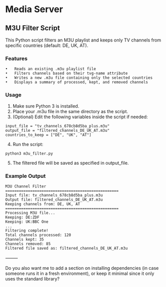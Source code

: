 # Media Server

## M3U Filter Script

This Python script filters an M3U playlist and keeps only TV channels from specific countries (default: DE, UK, AT).

### Features
	•	Reads an existing .m3u playlist file
	•	Filters channels based on their tvg-name attribute
	•	Writes a new .m3u file containing only the selected countries
	•	Displays a summary of processed, kept, and removed channels

### Usage
1.	Make sure Python 3 is installed.
2.	Place your .m3u file in the same directory as the script.
3.	(Optional) Edit the following variables inside the script if needed:

```
input_file = "tv_channels_678cb8d5ba_plus.m3u"
output_file = "filtered_channels_DE_UK_AT.m3u"
countries_to_keep = ["DE", "UK", "AT"]
```

4.	Run the script:

```
python3 m3u_filter.py
```

5.	The filtered file will be saved as specified in output_file.

### Example Output

```
M3U Channel Filter
==================================================
Input file: tv_channels_678cb8d5ba_plus.m3u
Output file: filtered_channels_DE_UK_AT.m3u
Keeping channels from: DE, UK, AT
==================================================
Processing M3U file...
Keeping: DE:ZDF
Keeping: UK:BBC One
...
Filtering complete!
Total channels processed: 120
Channels kept: 35
Channels removed: 85
Filtered file saved as: filtered_channels_DE_UK_AT.m3u
```

⸻

Do you also want me to add a section on installing dependencies (in case someone runs it in a fresh environment), or keep it minimal since it only uses the standard library?

